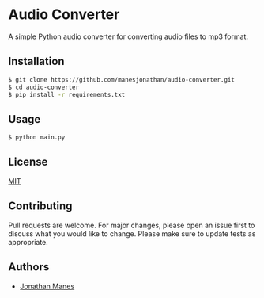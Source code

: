 # Audio Converter
A simple Python audio converter for converting audio files to mp3 format.

## Installation
```bash
$ git clone https://github.com/manesjonathan/audio-converter.git
$ cd audio-converter
$ pip install -r requirements.txt
```

## Usage
```bash
$ python main.py
```

## License
[MIT](https://choosealicense.com/licenses/mit/)

## Contributing
Pull requests are welcome. For major changes, please open an issue first to discuss what you would like to change.
Please make sure to update tests as appropriate.

## Authors
- [Jonathan Manes](https://github.com/manesjonathan)



